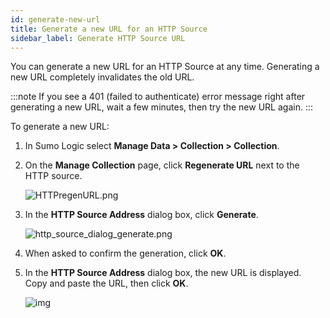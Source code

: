 ```yaml
---
id: generate-new-url
title: Generate a new URL for an HTTP Source
sidebar_label: Generate HTTP Source URL
---
```


You can generate a new URL for an HTTP Source at any time. Generating a new URL completely invalidates the old URL.

:::note
If you see a 401 (failed to authenticate) error message right after generating a new URL, wait a few minutes, then try the new URL again.
:::

To generate a new URL:

1. In Sumo Logic select **Manage Data \> Collection \> Collection**. 

1. On the **Manage Collection** page, click **Regenerate URL** next to the HTTP source.

    ![HTTPregenURL.png](/img/send-data/regenerate-url.png)

1. In the **HTTP Source Address** dialog box, click **Generate**.

    ![http_source_dialog_generate.png](/img/send-data/generate-new-url.png)    

1. When asked to confirm the generation, click **OK**.
1. In the **HTTP Source Address** dialog box, the new URL is displayed. Copy and paste the URL, then click **OK**.

    ![img](/img/send-data/http_source_dialog_with_button.png)
